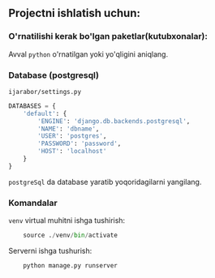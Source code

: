 ## Projectni ishlatish uchun:

### O'rnatilishi kerak bo'lgan paketlar(kutubxonalar):

Avval `python` o'rnatilgan yoki yo'qligini aniqlang.



### Database (postgresql)

`ijarabor/settings.py`

```py
DATABASES = {
    'default': {
        'ENGINE': 'django.db.backends.postgresql',
        'NAME': 'dbname',
        'USER': 'postgres',
        'PASSWORD': 'password',
        'HOST': 'localhost'
    }
}
```
`postgreSql` da database yaratib yoqoridagilarni yangilang.

### Komandalar

`venv` virtual muhitni ishga tushirish:

```py
    source ./venv/bin/activate
```

Serverni ishga tushurish:

```py
    python manage.py runserver
```